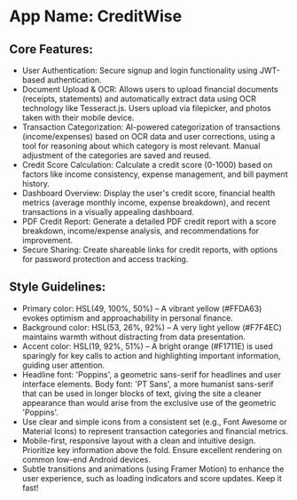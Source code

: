 # **App Name**: CreditWise

## Core Features:

- User Authentication: Secure signup and login functionality using JWT-based authentication.
- Document Upload & OCR: Allows users to upload financial documents (receipts, statements) and automatically extract data using OCR technology like Tesseract.js. Users upload via filepicker, and photos taken with their mobile device.
- Transaction Categorization: AI-powered categorization of transactions (income/expenses) based on OCR data and user corrections, using a tool for reasoning about which category is most relevant. Manual adjustment of the categories are saved and reused.
- Credit Score Calculation: Calculate a credit score (0-1000) based on factors like income consistency, expense management, and bill payment history.
- Dashboard Overview: Display the user's credit score, financial health metrics (average monthly income, expense breakdown), and recent transactions in a visually appealing dashboard.
- PDF Credit Report: Generate a detailed PDF credit report with a score breakdown, income/expense analysis, and recommendations for improvement.
- Secure Sharing: Create shareable links for credit reports, with options for password protection and access tracking.

## Style Guidelines:

- Primary color: HSL(49, 100%, 50%) – A vibrant yellow (#FFDA63) evokes optimism and approachability in personal finance.
- Background color: HSL(53, 26%, 92%) – A very light yellow (#F7F4EC) maintains warmth without distracting from data presentation.
- Accent color: HSL(19, 92%, 51%) – A bright orange (#F1711E) is used sparingly for key calls to action and highlighting important information, guiding user attention.
- Headline font: 'Poppins', a geometric sans-serif for headlines and user interface elements. Body font: 'PT Sans', a more humanist sans-serif that can be used in longer blocks of text, giving the site a cleaner appearance than would arise from the exclusive use of the geometric 'Poppins'.
- Use clear and simple icons from a consistent set (e.g., Font Awesome or Material Icons) to represent transaction categories and financial metrics.
- Mobile-first, responsive layout with a clean and intuitive design. Prioritize key information above the fold. Ensure excellent rendering on common low-end Android devices.
- Subtle transitions and animations (using Framer Motion) to enhance the user experience, such as loading indicators and score updates. Keep it fast!